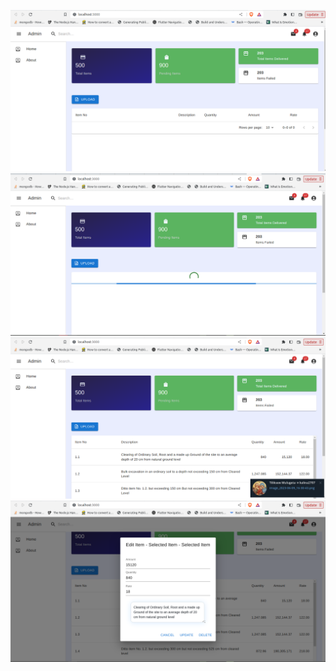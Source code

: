![My Image](assets/screen1.png)
![My Image](assets/screen2.png)
![My Image](assets/screen3.png)
![My Image](assets/screen4.png)

